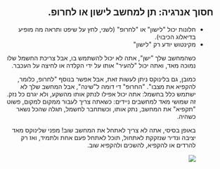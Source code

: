 <?php require("../../entete.php");?> <?php require("../../base.php");?> <?php require("../../fonctions.php");?>

<div id="corps" class="rtl" dir='rtl'>
<h2>חסוך אנרגיה: תן למחשב לישון או לחרופ.</h2>
<!--
הסתבכתי בתרגום - כיצד לתרגם hybernate?  חריפה (כמו במילון) או הקפאה?
השתמשתי במינוחים לסרוגין פה, אשמח להערה במייל - אין לי בעיה לקבל אותה בכללי.  גיא. -אני מציע להחליף את החרוף לחרופ. גם נשמע משעשע משהו-ומושך את הקהל-למה הוא מתכוון?.., גם דומה לתרגום המקורי וגם יש השוואה בין חרופ להקפאה-מה שמסביר הכל. אורן -->
<ul>
  <li>    חלונות יכול "לישון" או "לחרופ" (לשני, לחץ על שיפט ותראה מה מופיע בדיאלוג הכיבוי).  </li>
  <li>   מקינטוש יודע רק "לישון"  </li>
</ul>
<ul>

כשהמחשב שלך "ישן", אתה לא יכול להשתמש בו, אבל צריכת החשמל שלו נמוכה מאד, 
ואתה יכול "להעיר" אותו על ידי הקלדה או לחיצה על העכבר.


 כמובן, גם בלינוקס ניתן לעשות זאת, אבל אפשר בנוסף "לחרופ, כלומר, להקפיא את מצבו". "החרופ" די דומה ל"שינה", אבל המחשב שלך לא ישתמש כלל בחשמל: אתה 
 יכול אפילו לנתק אותו מהשקע, ולא יגרם כל נזק. זה שמושי מאד למחשבים ניידים: כשאתה צריך לעבור ממקום למקום, פשוט "תקפיא" את המחשב, נתק אותו, וכשתחבר לחשמל, 
תגלה שהכל נשאר כשהיה.


באופן בסיסי, אתה לא צריך לאתחל את המחשב שוב! מפני שלינוקס מאד יציבה ונדיר שנזקקת לאתחול, תוכל לאתחל פעם אחת ולתמיד, ואז רק להרדים או להקפיא, להשכים ולהקפיא שוב.


<img src="Images/suspend_hibernate_thumb.png" />

</div>
<?php require("../../license_he.php");?>


